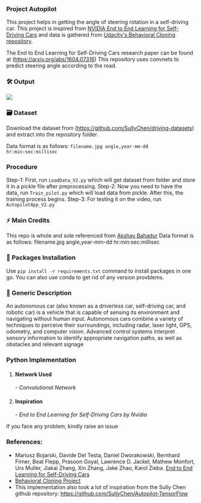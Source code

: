 ### Project Autopilot
This project helps in getting the angle of steering rotation in a self-driving car. This project is inspired from [NVIDIA End to End Learning for Self-Driving Cars](https://devblogs.nvidia.com/deep-learning-self-driving-cars/) and data is gathered from [Udacity's Behavioral Cloning repository](https://github.com/udacity/CarND-Behavioral-Cloning-P3).

The End to End Learning for Self-Driving Cars research paper can be found at (https://arxiv.org/abs/1604.07316)
This repository uses convnets to predict steering angle according to the road. 

### 🛠 Output
<img src="https://github.com/akshaybahadur21/Autopilot/blob/master/v2.gif">

### 🗃 Dataset
Download the dataset from (https://github.com/SullyChen/driving-datasets) and extract into the repository folder.<br>

Data format is as follows: `filename.jpg angle,year-mm-dd hr:min:sec:millisec`

### Procedure
Step-1: First, run `LoadData_V2.py` which will get dataset from folder and store it in a pickle file after preprocessing.
Step-2: Now you need to have the data, run `Train_pilot.py` which will load data from pickle. After this, the training process begins.
Step-3: For testing it on the video, run `AutopilotApp_V2.py`

### ⚡ Main Credits
This repo is whole and sole referenced from [Akshay Bahadur](https://github.com/akshaybahadur21/Autopilot/tree/master/Autopilot_V2)
Data format is as follows: filename.jpg angle,year-mm-dd hr:min:sec:millisec

### 📩 Packages Installation 
Use `pip install -r requirements.txt` command to install packages in one go.
You can also use conda to get rid of any version provblems.

### 📰 Generic Description
An autonomous car (also known as a driverless car, self-driving car, and robotic car) is a vehicle that is capable of sensing its environment and navigating without human input. Autonomous cars combine a variety of techniques to perceive their surroundings, including radar, laser light, GPS, odometry, and computer vision. Advanced control systems interpret sensory information to identify appropriate navigation paths, as well as obstacles and relevant signage

### Python Implementation

1) <h4>Network Used</h4>- <i>Convolutional Network</i>
2) <h4>Inspiration</h4> - <i>End to End Learning for Self-Driving Cars by Nvidia</i>

If you face any problem, kindly raise an issue



### References:
 
 - Mariusz Bojarski, Davide Del Testa, Daniel Dworakowski, Bernhard Firner, Beat Flepp, Prasoon Goyal, Lawrence D. Jackel, Mathew Monfort, Urs Muller, Jiakai Zhang, Xin Zhang, Jake Zhao, Karol Zieba. [End to End Learning for Self-Driving Cars](https://arxiv.org/abs/1604.07316)
 - [Behavioral Cloning Project](https://github.com/udacity/CarND-Behavioral-Cloning-P3) 
 - This implementation also took a lot of inspiration from the Sully Chen github repository: https://github.com/SullyChen/Autopilot-TensorFlow  





